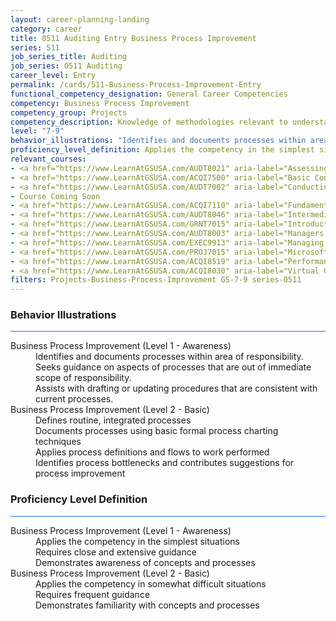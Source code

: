 ```yaml
---
layout: career-planning-landing
category: career
title: 0511 Auditing Entry Business Process Improvement
series: 511
job_series_title: Auditing
job_series: 0511 Auditing
career_level: Entry
permalink: /cards/511-Business-Process-Improvement-Entry
functional_competency_designation: General Career Competencies
competency: Business Process Improvement
competency_group: Projects
competency_description: Knowledge of methodologies relevant to understanding, analyzing, and optimizing existing business processes; documents and understands current business processes, identifies issues, suggests process improvements, participates in implementing improvements, or monitors to ensure that improvements work as designed.
level: "7-9"
behavior_illustrations: "Identifies and documents processes within area of responsibility. ? Seeks guidance on aspects of processes that are out of immediate scope of responsibility. ? Assists with drafting or updating procedures that are consistent with current processes. ? Defines routine, integrated processes ? Documents processes using basic formal process charting techniques ? Applies process definitions and flows to work performed ? Identifies process bottlenecks and contributes suggestions for process improvement"
proficiency_level_definition: Applies the competency in the simplest situations ? Requires close and extensive guidance ? Demonstrates awareness of concepts and processes ? Applies the competency in somewhat difficult situations ? Requires frequent guidance ? Demonstrates familiarity with concepts and processes
relevant_courses: 
- <a href="https://www.LearnAtGSUSA.com/AUDT8021" aria-label="Assessing Controls in Performance Audits (AUDT8021), GSU - https://www.LearnAtGSUSA.com/AUDT8021">Assessing Controls in Performance Audits (AUDT8021), GSU</a>
- <a href="https://www.LearnAtGSUSA.com/ACQI7500" aria-label="Basic Contract Administration (ACQI7500), GSU - https://www.LearnAtGSUSA.com/ACQI7500">Basic Contract Administration (ACQI7500), GSU</a>
- <a href="https://www.LearnAtGSUSA.com/AUDT7002" aria-label="Conducting Performance Audits (AUDT7002), GSU - https://www.LearnAtGSUSA.com/AUDT7002">Conducting Performance Audits (AUDT7002), GSU</a>
- Course Coming Soon
- <a href="https://www.LearnAtGSUSA.com/ACQI7110" aria-label="Fundamentals of Project and Program Management (ACQI7110), GSU - https://www.LearnAtGSUSA.com/ACQI7110">Fundamentals of Project and Program Management (ACQI7110), GSU</a>
- <a href="https://www.LearnAtGSUSA.com/AUDT8046" aria-label="Intermediate Performance Auditing (AUDT8046), GSU - https://www.LearnAtGSUSA.com/AUDT8046">Intermediate Performance Auditing (AUDT8046), GSU</a>
- <a href="https://www.LearnAtGSUSA.com/GRNT7015" aria-label="Introduction to Grants Management (GRNT7015), GSU - https://www.LearnAtGSUSA.com/GRNT7015">Introduction to Grants Management (GRNT7015), GSU</a>
- <a href="https://www.LearnAtGSUSA.com/AUDT8003" aria-label="Managers and Auditors Roles in Assessing Internal Controls (AUDT8003), GSU - https://www.LearnAtGSUSA.com/AUDT8003">Managers and Auditors Roles in Assessing Internal Controls (AUDT8003), GSU</a>
- <a href="https://www.LearnAtGSUSA.com/EXEC9913" aria-label="Managing for Results (EXEC9913), GSU - https://www.LearnAtGSUSA.com/EXEC9913">Managing for Results (EXEC9913), GSU</a>
- <a href="https://www.LearnAtGSUSA.com/PROJ7015" aria-label="Microsoft Project&#58; Introduction (PROJ7015), GSU - https://www.LearnAtGSUSA.com/PROJ7015">Microsoft Project&#58; Introduction (PROJ7015), GSU</a>
- <a href="https://www.LearnAtGSUSA.com/ACQI8519" aria-label="Performance Work Statements (ACQI8519), GSU - https://www.LearnAtGSUSA.com/ACQI8519">Performance Work Statements (ACQI8519), GSU</a>
- <a href="https://www.LearnAtGSUSA.com/ACQI8030" aria-label="Virtual Contract Management (ACQI8030), GSU - https://www.LearnAtGSUSA.com/ACQI8030">Virtual Contract Management (ACQI8030), GSU</a>
filters: Projects-Business-Process-Improvement GS-7-9 series-0511
---
```


<div class="desktop:grid-col-6 margin-y-3">
  <div class="border-top-2 bg-white padding-3 shadow-5 height-full members-hover border-1px button-border border-top-blue radius-lg card-text-color">
    <h3>Behavior Illustrations</h3>
    <hr style="background-color: #1b74e0 !important;"/>
    <dl class="text-base card-content-color"><dt>Business Process Improvement (Level 1 - Awareness)</dt><dd>Identifies and documents processes within area of responsibility. </dd><dd> Seeks guidance on aspects of processes that are out of immediate scope of responsibility. </dd><dd> Assists with drafting or updating procedures that are consistent with current processes.</dd><dt>Business Process Improvement (Level 2 - Basic)</dt><dd>Defines routine, integrated processes </dd><dd> Documents processes using basic formal process charting techniques </dd><dd> Applies process definitions and flows to work performed </dd><dd> Identifies process bottlenecks and contributes suggestions for process improvement</dd></dl>
  </div>
</div>
<div class="desktop:grid-col-6 margin-y-3">
  <div class="border-top-2 bg-white padding-3 shadow-5 height-full members-hover border-1px button-border border-top-blue radius-lg card-text-color">
    <h3>Proficiency Level Definition</h3>
     <hr style="background-color: #1b74e0 !important;"/>
    <dl class="text-base card-content-color"><dt>Business Process Improvement (Level 1 - Awareness)</dt><dd>Applies the competency in the simplest situations </dd><dd> Requires close and extensive guidance </dd><dd> Demonstrates awareness of concepts and processes</dd><dt>Business Process Improvement (Level 2 - Basic)</dt><dd>Applies the competency in somewhat difficult situations </dd><dd> Requires frequent guidance </dd><dd> Demonstrates familiarity with concepts and processes</dd></dl>
  </div>
</div>